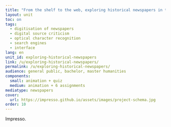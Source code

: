 ```yaml
---
title: "From the shelf to the web, exploring historical newspapers in the digital age."
layout: unit
toc: on
tags:
  - digitisation of newspapers
  - digital source criticism
  - optical character recognition
  - search engines
  - interface
lang: en
unit_id: exploring-historical-newspapers
link: /u/exploring-historical-newspapers/
permalink: /u/exploring-historical-newspapers/
audience: general public, bachelor, master humanities
components:
  small: animation + quiz
  medium: animation + 6 assignments
mediatype: newspapers
cover:
  url: https://impresso.github.io/assets/images/project-schema.jpg
order: 10
---
```


Impresso.

<!-- more -->
